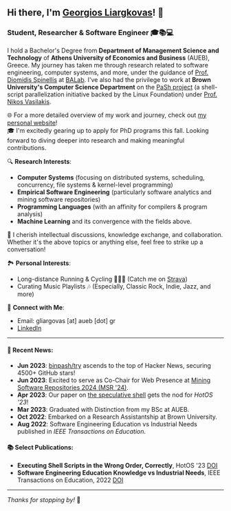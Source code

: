 ## Hi there, I'm [Georgios Liargkovas](https://gliargovas.github.io)! 👋
### Student, Researcher & Software Engineer 🎓📚💻

I hold a Bachelor's Degree from **Department of Management Science and Technology** of **Athens University of Economics and Business** (AUEB), Greece. My journey has taken me through research related to software engineering, computer systems, and more, under the guidance of [Prof. Diomidis Spinellis](https://www2.dmst.aueb.gr/dds/) at [BALab](https://www.balab.aueb.gr/). I've also had the privilege to work at **Brown University's Computer Science Department** on the [PaSh project](https://github.com/pash-project/pash) (a shell-script parallelization initiative backed by the Linux Foundation) under [Prof. Nikos Vasilakis](https://nikos.vasilak.is/).

🌐 For a more detailed overview of my work and journey, check out [my personal website](https://gliargovas.github.io)!<br>
🎓 I'm excitedly gearing up to apply for PhD programs this fall. Looking forward to diving deeper into research and making meaningful contributions.

🔍 **Research Interests**:
- **Computer Systems** (focusing on distributed systems, scheduling, concurrency, file systems & kernel-level programming)
- **Empirical Software Engineering** (particularly software analytics and mining software repositories)
- **Programming Languages** (with an affinity for compilers & program analysis)
- **Machine Learning** and its convergence with the fields above.

🤝 I cherish intellectual discussions, knowledge exchange, and collaboration. Whether it's the above topics or anything else, feel free to strike up a conversation!

🏞️ **Personal Interests**:
- Long-distance Running & Cycling 🚴‍♂️🏃 (Catch me on [Strava](https://www.strava.com/dashboard))
- Curating Music Playlists 🎶 (Especially, Classic Rock, Indie, Jazz, and more)

📩 **Connect with Me**: 
- Email: gliargovas [at] aueb [dot] gr
- [LinkedIn](https://www.linkedin.com/in/george-liargovas-796259175/)
  
---

#### 📰 Recent News:
- **Jun 2023**: [binpash/try](https://github.com/binpash/try) ascends to the top of Hacker News, securing 4500+ GitHub stars!
- **Jun 2023**: Excited to serve as Co-Chair for Web Presence at [Mining Software Repositories 2024 (MSR '24)](https://2024.msrconf.org/venue/icse-2024-venue).
- **Apr 2023**: Our paper on [the speculative shell](https://dl.acm.org/doi/10.1145/3593856.3595891) gets the nod for *HotOS '23*!
- **Mar 2023**: Graduated with Distinction from my BSc at AUEB.
- **Oct 2022**: Embarked on a Research Assistantship at Brown University.
- **Aug 2022**: Software Engineering Education vs Industrial Needs published in *IEEE Transactions on Education*.

#### 📚 Select Publications:
- **Executing Shell Scripts in the Wrong Order, Correctly**, HotOS '23 [DOI](https://doi.org/10.1145/3593856.3595891)
- **Software Engineering Education Knowledge vs Industrial Needs**, IEEE Transactions on Education, 2022 [DOI](https://doi.org/10.1109/TE.2021.3123889)

---

*Thanks for stopping by!* 💙
